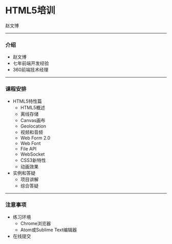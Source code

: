 # HTML5培训

赵文博

---

### 介绍

* 赵文博
* 七年前端开发经验
* 360前端技术经理

---

### 课程安排

* HTML5特性篇
    * HTML5概述
    * 离线存储
    * Canvas画布
    * Geolocation
    * 视频和音频
    * Web Form 2.0
    * Web Font
    * File API
    * WebSocket
    * CSS3新特性
    * 动画效果
* 实例和答疑
    * 项目讲解
    * 综合答疑

---

### 注意事项

* 练习环境
    * Chrome浏览器
    * Atom或Sublime Text编辑器
* 在线提交
